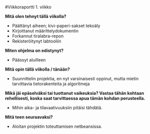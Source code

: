 #Viikkoraportti 1. viikko

**Mitä olen tehnyt tällä viikolla?** 
* Päättänyt aiheen; kivi-paperi-sakset tekoäly
* Kirjoittanut määrittelydokumentin
* Forkannut tiralabra-repon
* Rekisteröitynyt labtooliin

**Miten ohjelma on edistynyt?** 
* Päässyt aluilleen

**Mitä opin tällä viikolla / tänään?** 
* Suunnittelin projektia, en nyt varsinaisesti oppinut, mutta mietin tarvittavia tietorakenteita ja algoritmeja

**Mikä jäi epäselväksi tai tuottanut vaikeuksia? Vastaa tähän kohtaan rehellisesti, koska saat tarvittaessa apua tämän kohdan perusteella.**
* Mihin aika- ja tilavaativuuksiin pitäisi tähdätä.

**Mitä teen seuraavaksi?** 
* Aloitan projektin toteuttamisen netbeansissa.
